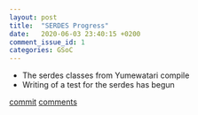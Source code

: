 ```yaml
---
layout: post
title:  "SERDES Progress"
date:   2020-06-03 23:40:15 +0200
comment_issue_id: 1
categories: GSoC
---
```

- The serdes classes from Yumewatari compile
- Writing of a test for the serdes has begun

[commit](https://github.com/ECP5-PCIe/ECP5-PCIe/commit/6b5bc4b458beb2a5f9ad0a242d036580590780df)
[comments][comments]

[git]: https://github.com/ECP5-PCIe/ECP5-PCIe
[Comments]: https://github.com/ECP5-PCIe/ECP5-PCIe.github.io/issues/5